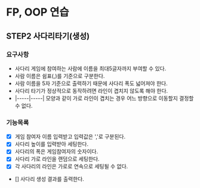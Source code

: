 # FP, OOP 연습

## STEP2 사다리타기(생성)
### 요구사항
- 사다리 게임에 참여하는 사람에 이름을 최대5글자까지 부여할 수 있다.
- 사람 이름은 쉼표(,)를 기준으로 구분한다.
- 사람 이름을 5자 기준으로 출력하기 때문에 사다리 폭도 넓어져야 한다.
- 사다리 타기가 정상적으로 동작하려면 라인이 겹치지 않도록 해야 한다.
- |-----|-----| 모양과 같이 가로 라인이 겹치는 경우 어느 방향으로 이동할지 결정할 수 없다.

### 기능목록
- [x] 게임 참여자 이름 입력받고 입력값은 ','로 구분된다.
- [x] 사다리 높이를 입력받아 세팅한다.
- [x] 사다리의 폭은 게임참여자의 숫자이다.
- [x] 사다리 가로 라인을 랜덤으로 세팅한다.
- [x] 각 사다리의 라인은 가로로 연속으로 세팅될 수 없다.
- [] 사다리 생성 결과를 출력한다.